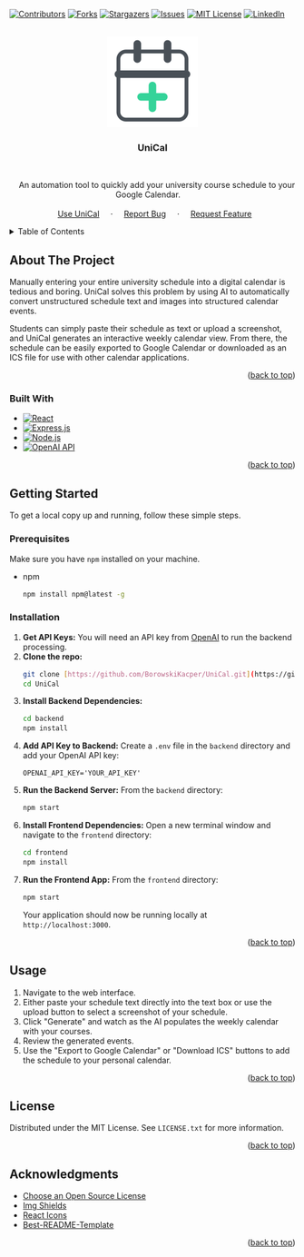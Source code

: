 <a id="readme-top"></a>

[![Contributors][contributors-shield]][contributors-url]
[![Forks][forks-shield]][forks-url]
[![Stargazers][stars-shield]][stars-url]
[![Issues][issues-shield]][issues-url]
[![MIT License][license-shield]][license-url]
[![LinkedIn][linkedin-shield]][linkedin-url]

<br />
<div align="center">
  <a href="https://github.com/BorowskiKacper/UniCal"><img src="images/logo.svg" alt="Logo" width="160" height="160"></a>
  <h3 align="center">UniCal</h3>

  <p align="center">
    An automation tool to quickly add your university course schedule to your Google Calendar.
    <br />
    <br />
    <a href="https://collegetocalendar.com">Use UniCal</a>
    ·
    <a href="https://github.com/BorowskiKacper/UniCal/issues/new?labels=bug&template=bug-report---.md">Report Bug</a>
    ·
    <a href="https://github.com/BorowskiKacper/UniCal/issues/new?labels=enhancement&template=feature-request---.md">Request Feature</a>
  </p>
</div>

<details>
<summary>Table of Contents</summary>
  <ol>
    <li><a href="#about-the-project">About The Project</a></li>
    <li><a href="#prerequisites">Prerequisites</a></li>
    <li><a href="#license">License</a></li>
    <li><a href="#contact">Contact</a></li>
    <li><a href="#acknowledgments">Acknowledgments</a></li>
  </ol>
</details>

## About The Project

Manually entering your entire university schedule into a digital calendar is tedious and boring. UniCal solves this problem by using AI to automatically convert unstructured schedule text and images into structured calendar events.

Students can simply paste their schedule as text or upload a screenshot, and UniCal generates an interactive weekly calendar view. From there, the schedule can be easily exported to Google Calendar or downloaded as an ICS file for use with other calendar applications.

<p align="right">(<a href="#readme-top">back to top</a>)</p>

<!-- [![UniCal Product Screenshot][product-screenshot]](https://collegetocalendar.com) -->

### Built With

* [![React][React.js]][React-url]
* [![Express.js][Express.js]][Express-url]
* [![Node.js][Node.js]][Node-url]
* [![OpenAI API][OpenAI-shield]][OpenAI-url]

<p align="right">(<a href="#readme-top">back to top</a>)</p>

## Getting Started

To get a local copy up and running, follow these simple steps.

### Prerequisites

Make sure you have `npm` installed on your machine.
* npm
    ```sh
    npm install npm@latest -g
    ```

### Installation

1.  **Get API Keys:** You will need an API key from [OpenAI](https://platform.openai.com/account/api-keys) to run the backend processing.
2.  **Clone the repo:**
    ```sh
    git clone [https://github.com/BorowskiKacper/UniCal.git](https://github.com/BorowskiKacper/UniCal.git)
    cd UniCal
    ```
3.  **Install Backend Dependencies:**
    ```sh
    cd backend
    npm install
    ```
4.  **Add API Key to Backend:** Create a `.env` file in the `backend` directory and add your OpenAI API key:
    ```env
    OPENAI_API_KEY='YOUR_API_KEY'
    ```
5.  **Run the Backend Server:** From the `backend` directory:
    ```sh
    npm start
    ```
6.  **Install Frontend Dependencies:** Open a new terminal window and navigate to the `frontend` directory:
    ```sh
    cd frontend
    npm install
    ```
7.  **Run the Frontend App:** From the `frontend` directory:
    ```sh
    npm start
    ```
    Your application should now be running locally at `http://localhost:3000`.

<p align="right">(<a href="#readme-top">back to top</a>)</p>

## Usage

1.  Navigate to the web interface.
2.  Either paste your schedule text directly into the text box or use the upload button to select a screenshot of your schedule.
3.  Click "Generate" and watch as the AI populates the weekly calendar with your courses.
4.  Review the generated events.
5.  Use the "Export to Google Calendar" or "Download ICS" buttons to add the schedule to your personal calendar.

<!-- _For more examples, please refer to the [Documentation](https://github.com/BorowskiKacper/UniCal)_ -->

<p align="right">(<a href="#readme-top">back to top</a>)</p>

## License

Distributed under the MIT License. See `LICENSE.txt` for more information.

<p align="right">(<a href="#readme-top">back to top</a>)</p>


<!-- ## Contact
Kacper Borowski - [@YourTwitterHandle](https://twitter.com/YourTwitterHandle) - your.email@example.com 

Project Link: [https://github.com/BorowskiKacper/UniCal](https://github.com/BorowskiKacper/UniCal)

<p align="right">(<a href="#readme-top">back to top</a>)</p> -->

## Acknowledgments

* [Choose an Open Source License](https://choosealicense.com)
* [Img Shields](https://shields.io)
* [React Icons](https://react-icons.github.io/react-icons/search)
* [Best-README-Template](https://github.com/othneildrew/Best-README-Template)

<p align="right">(<a href="#readme-top">back to top</a>)</p>

[contributors-shield]: https://img.shields.io/github/contributors/BorowskiKacper/UniCal.svg?style=for-the-badge
[contributors-url]: https://github.com/BorowskiKacper/UniCal/graphs/contributors
[forks-shield]: https://img.shields.io/github/forks/BorowskiKacper/UniCal.svg?style=for-the-badge
[forks-url]: https://github.com/BorowskiKacper/UniCal/network/members
[stars-shield]: https://img.shields.io/github/stars/BorowskiKacper/UniCal.svg?style=for-the-badge
[stars-url]: https://github.com/BorowskiKacper/UniCal/stargazers
[issues-shield]: https://img.shields.io/github/issues/BorowskiKacper/UniCal.svg?style=for-the-badge
[issues-url]: https://github.com/BorowskiKacper/UniCal/issues
[license-shield]: https://img.shields.io/github/license/BorowskiKacper/UniCal.svg?style=for-the-badge
[license-url]: https://github.com/BorowskiKacper/UniCal/blob/master/LICENSE.txt
[linkedin-shield]: https://img.shields.io/badge/-LinkedIn-black.svg?style=for-the-badge&logo=linkedin&colorB=555
[linkedin-url]: https://www.linkedin.com/in/kacper-borowski-677206229/
[product-screenshot]: images/screenshot.png
[React.js]: https://img.shields.io/badge/React-20232A?style=for-the-badge&logo=react&logoColor=61DAFB
[React-url]: https://reactjs.org/
[Express.js]: https://img.shields.io/badge/Express.js-000000?style=for-the-badge&logo=express&logoColor=white
[Express-url]: https://expressjs.com/
[Node.js]: https://img.shields.io/badge/Node.js-339933?style=for-the-badge&logo=nodedotjs&logoColor=white
[Node-url]: https://nodejs.org/
[OpenAI-shield]: https://img.shields.io/badge/OpenAI-412991?style=for-the-badge&logo=openai&logoColor=white
[OpenAI-url]: https://openai.com/
